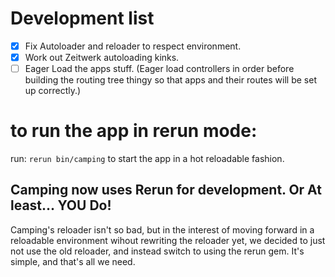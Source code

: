 # Development list
- [x] Fix Autoloader and reloader to respect environment.
- [x] Work out Zeitwerk autoloading kinks.
- [ ] Eager Load the apps stuff. (Eager load controllers in order before building the routing tree thingy so that apps and their routes will be set up correctly.)

# to run the app in rerun mode:
run: `rerun bin/camping` to start the app in a hot reloadable fashion.

## Camping now uses Rerun for development. Or At least... YOU Do!
Camping's reloader isn't so bad, but in the interest of moving forward in a reloadable environment wihout rewriting the reloader yet, we decided to just not use the old reloader, and instead switch to using the rerun gem. It's simple, and that's all we need.